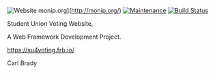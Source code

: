 ![Website monip.org](https://img.shields.io/website-up-down-green-red/http/monip.org.svg)](http://monip.org/) 
[![Maintenance](https://img.shields.io/badge/Maintained%3F-yes-green.svg)](https://GitHub.com/Naereen/StrapDown.js/graphs/commit-activity)
[![Build Status](https://travis-ci.com/B00084475/SUVoting.svg?token=JpsKjP1oNsRGd8rDzwGK&branch=master)](https://travis-ci.com/B00084475/SUVoting)

Student Union Voting Website, 

A Web Framework Development Project.

https://su4voting.frb.io/

Carl Brady
